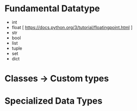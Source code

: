 # Fundamental Datatype
- int
- float  [ https://docs.python.org/3/tutorial/floatingpoint.html ]
- str
- bool
- list
- tuple
- set
- dict

# Classes -> Custom types

# Specialized Data Types